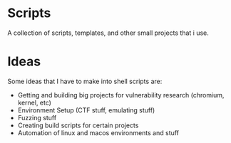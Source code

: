 # Scripts
A collection of scripts, templates, and other small projects that i use.

# Ideas
Some ideas that I have to make into shell scripts are:
  - Getting and building big projects for vulnerability research (chromium, kernel, etc)
  - Environment Setup (CTF stuff, emulating stuff)
  - Fuzzing stuff
  - Creating build scripts for certain projects
  - Automation of linux and macos environments and stuff
